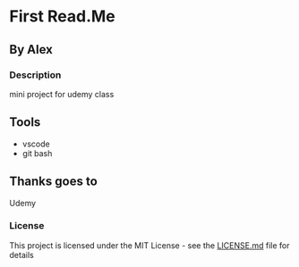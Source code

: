 # First Read.Me

## By Alex

### Description
mini project for udemy class

## Tools
* vscode
* git bash

## Thanks goes to
Udemy

### License

This project is licensed under the MIT License - see the [LICENSE.md](LICENSE.md) file for details
